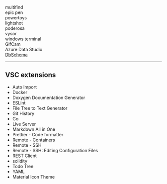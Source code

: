 multifind  
epic pen  
powertoys  
lightshot  
poderosa  
vysor  
windows terminal  
GifCam  
Azure Data Studio  
[DbSchema](https://dbschema.com/download.html)

---

## VSC extensions

- Auto Import
- Docker
- Doxygen Documentation Generator
- ESLint
- File Tree to Text Generator
- Git History
- Go
- Live Server
- Markdown All in One
- Prettier - Code formatter
- Remote - Containers
- Remote - SSH
- Remote - SSH: Editing Configuration Files
- REST Client
- solidity
- Todo Tree
- YAML
- Material Icon Theme
